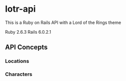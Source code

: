 # lotr-api

This is a Ruby on Rails API with a Lord of the Rings theme

Ruby 2.6.3
Rails 6.0.2.1

## API Concepts

### Locations

### Characters
